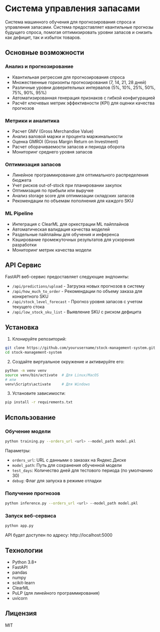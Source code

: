 # Система управления запасами

Система машинного обучения для прогнозирования спроса и управления запасами. Система предоставляет квантильные прогнозы будущего спроса, помогая оптимизировать уровни запасов и снизить как дефицит, так и избыток товаров.

## Основные возможности

### Анализ и прогнозирование
* Квантильная регрессия для прогнозирования спроса
* Множественные горизонты прогнозирования (7, 14, 21, 28 дней)
* Различные уровни доверительных интервалов (5%, 10%, 25%, 50%, 75%, 90%, 95%)
* Автоматизированная генерация признаков с гибкой конфигурацией
* Расчёт ключевых метрик эффективности (KPI) для оценки качества прогнозов

### Метрики и аналитика
* Расчет GMV (Gross Merchandise Value)
* Анализ валовой маржи и процента маржинальности
* Оценка GMROI (Gross Margin Return on Investment)
* Расчет оборачиваемости запасов и периода оборота
* Мониторинг среднего уровня запасов

### Оптимизация запасов
* Линейное программирование для оптимального распределения бюджета
* Учет рисков out-of-stock при планировании закупок
* Оптимизация по прибыли или выручке
* Анализ storage score для оптимизации складских запасов
* Рекомендации по объемам пополнения для каждого SKU

### ML Pipeline
* Интеграция с ClearML для оркестрации ML пайплайнов
* Автоматическая валидация качества моделей
* Раздельные пайплайны для обучения и инференса
* Кэширование промежуточных результатов для ускорения разработки
* Мониторинг метрик качества модели

## API Сервис

FastAPI веб-сервис предоставляет следующие эндпоинты:
* `/api/predictions/upload` - Загрузка новых прогнозов в систему
* `/api/how_much_to_order` - Рекомендации по объему заказа для конкретного SKU
* `/api/stock_level_forecast` - Прогноз уровня запасов с учетом текущего стока
* `/api/low_stock_sku_list` - Выявление SKU с риском дефицита

## Установка

1. Клонируйте репозиторий:
```bash
git clone https://github.com/yourusername/stock-management-system.git
cd stock-management-system
```

2. Создайте виртуальное окружение и активируйте его:
```bash
python -m venv venv
source venv/bin/activate  # Для Linux/MacOS
# или
venv\Scripts\activate     # Для Windows
```

3. Установите зависимости:
```bash
pip install -r requirements.txt
```

## Использование

### Обучение модели
```bash
python training.py --orders_url <url> --model_path model.pkl
```

Параметры:
* `orders_url`: URL с данными о заказах на Яндекс.Диске
* `model_path`: Путь для сохранения обученной модели
* `test_days`: Количество дней для тестового периода (по умолчанию 30)
* `debug`: Флаг для запуска в режиме отладки

### Получение прогнозов
```bash
python inference.py --orders_url <url> --model_path model.pkl
```

### Запуск веб-сервиса
```bash
python app.py
```
API будет доступен по адресу: http://localhost:5000

## Технологии
* Python 3.8+
* FastAPI
* pandas
* numpy
* scikit-learn
* ClearML
* PuLP (для линейного программирования)
* uvicorn

## Лицензия
MIT
